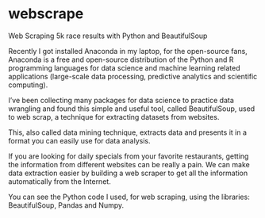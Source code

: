 # webscrape
Web Scraping 5k race results with Python and BeautifulSoup

Recently I got installed Anaconda in my laptop, for the open-source fans, Anaconda is a free and open-source distribution of the Python and R programming languages for data science and machine learning related applications (large-scale data processing, predictive analytics and scientific computing).

I’ve been collecting many packages for data science to practice data wrangling and found this simple and useful tool, called BeautifulSoup, used to web scrap, a technique for extracting datasets from websites.

This, also called data mining technique, extracts data and presents it in a format you can easily use for data analysis.

If you are looking for daily specials from your favorite restaurants, getting the information from different websites can be really a pain. We can make data extraction easier by building a web scraper to get all the information automatically from the Internet.

You can see the Python code I used, for web scraping, using the libraries: BeautifulSoup, Pandas and Numpy.

